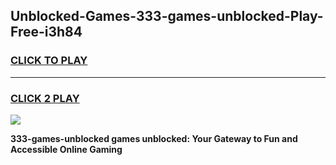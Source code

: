 
## Unblocked-Games-333-games-unblocked-Play-Free-i3h84
<h3>
<a href="https://premium76.site?title=333-games-unblocked&ref=09A">CLICK TO PLAY</a></h3>
<hr>

<h3>
<a href="https://premium76.site?title=333-games-unblocked&ref=09A">CLICK 2 PLAY</a>
  
</h3>

<a href="https://premium76.site?title=333-games-unblocked&ref=09A"><img src="https://clearcache.store/games.png"></a>


**333-games-unblocked games unblocked: Your Gateway to Fun and Accessible Online Gaming**
